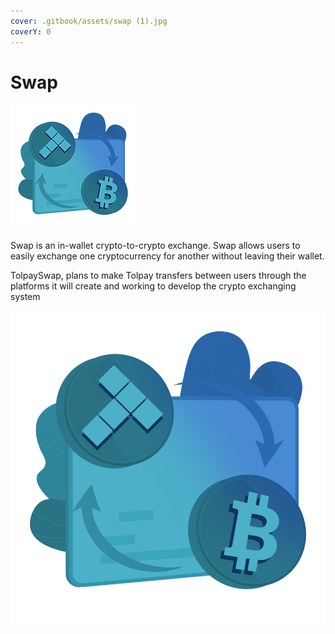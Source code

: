 ```yaml
---
cover: .gitbook/assets/swap (1).jpg
coverY: 0
---
```


# Swap

![](<.gitbook/assets/swap copy.png>)

Swap is an in-wallet crypto-to-crypto exchange. Swap allows users to easily exchange one cryptocurrency for another without leaving their wallet.

TolpaySwap, plans to make Tolpay transfers between users through the platforms it will create and working to develop the crypto exchanging system



![](.gitbook/assets/swap.png)
